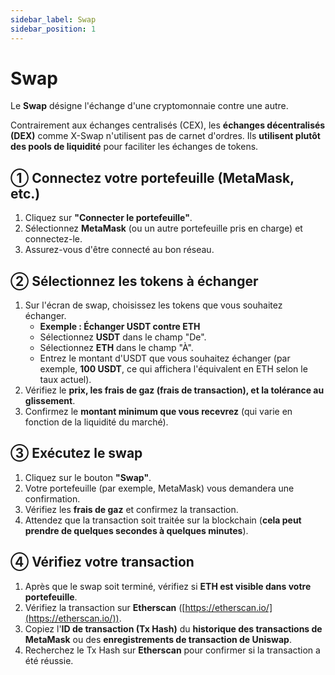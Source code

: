 ```yaml
---
sidebar_label: Swap
sidebar_position: 1
---
```


# Swap  

Le **Swap** désigne l'échange d'une cryptomonnaie contre une autre.

Contrairement aux échanges centralisés (CEX), les **échanges décentralisés (DEX)** comme X-Swap n'utilisent pas de carnet d'ordres. Ils **utilisent plutôt des pools de liquidité** pour faciliter les échanges de tokens.  


## **① Connectez votre portefeuille (MetaMask, etc.)**  

1. Cliquez sur **"Connecter le portefeuille"**.  
2. Sélectionnez **MetaMask** (ou un autre portefeuille pris en charge) et connectez-le.  
3. Assurez-vous d'être connecté au bon réseau.  


## **② Sélectionnez les tokens à échanger**  

1. Sur l'écran de swap, choisissez les tokens que vous souhaitez échanger.  
   - **Exemple : Échanger USDT contre ETH**  
   - Sélectionnez **USDT** dans le champ "De".  
   - Sélectionnez **ETH** dans le champ "À".  
   - Entrez le montant d'USDT que vous souhaitez échanger (par exemple, **100 USDT**, ce qui affichera l'équivalent en ETH selon le taux actuel).  
2. Vérifiez le **prix, les frais de gaz (frais de transaction), et la tolérance au glissement**.  
3. Confirmez le **montant minimum que vous recevrez** (qui varie en fonction de la liquidité du marché).  


## **③ Exécutez le swap**  

1. Cliquez sur le bouton **"Swap"**.  
2. Votre portefeuille (par exemple, MetaMask) vous demandera une confirmation.  
3. Vérifiez les **frais de gaz** et confirmez la transaction.  
4. Attendez que la transaction soit traitée sur la blockchain (**cela peut prendre de quelques secondes à quelques minutes**).  


## **④ Vérifiez votre transaction**  

1. Après que le swap soit terminé, vérifiez si **ETH est visible dans votre portefeuille**.  
2. Vérifiez la transaction sur **Etherscan** ([https://etherscan.io/](https://etherscan.io/)).  
3. Copiez l'**ID de transaction (Tx Hash)** du **historique des transactions de MetaMask** ou des **enregistrements de transaction de Uniswap**.  
4. Recherchez le Tx Hash sur **Etherscan** pour confirmer si la transaction a été réussie.